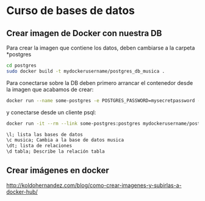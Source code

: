 # Curso de bases de datos

## Crear imagen de Docker con nuestra DB

Para crear la imagen que contiene los datos, deben cambiarse a la carpeta *postgres

``` bash
cd postgres
sudo docker build -t mydockerusername/postgres_db_musica .
```
Para conectarse sobre la DB deben primero arrancar el contenedor desde la imagen que acabamos de crear:

``` bash
docker run --name some-postgres -e POSTGRES_PASSWORD=mysecretpassword -d mydockerusername/postgres_db_musica
```
y conectarse desde un cliente psql:

``` bash
docker run -it --rm --link some-postgres:postgres mydockerusername/postgres_db_musica psql -h postgres -U postgres
```

```sql
\l; lista las bases de datos
\c musica; Cambia a la base de datos musica
\dt; lista de relaciones
\d tabla; Describe la relación tabla
```

## Crear imágenes en docker

http://koldohernandez.com/blog/como-crear-imagenes-y-subirlas-a-docker-hub/

